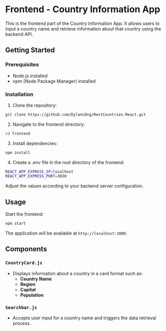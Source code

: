 # Frontend - Country Information App

This is the frontend part of the Country Information App. It allows users to input a country name and retrieve information about that country using the backend API.

## Getting Started

### Prerequisites

- Node.js installed
- npm (Node Package Manager) installed

### Installation

1. Clone the repository:
  ```bash
  git clone https://github.com/DylanL0ng/RestCountries-React.git
  ```

2. Navigate to the frontend directory:
  ```bash
  cd frontend
  ```

3. Install dependencies:
  ```bash
  npm install
  ```

4. Create a .env file in the root directory of the frontend:
  ```bash
  REACT_APP_EXPRESS_IP=localhost
  REACT_APP_EXPRESS_PORT=3030
  ```
  Adjust the values according to your backend server configuration.

## Usage
Start the frontend:
  ```bash
  npm start
  ```

The application will be available at `http://localhost:3000`.

## Components

### `CountryCard.js`
- Displays information about a country in a card format such as:
  - **Country Name**
  - **Region**
  - **Capital**
  - **Population**

### `Searchbar.js`
- Accepts user input for a country name and triggers the data retrieval process.

